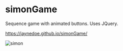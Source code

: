 # simonGame

Sequence game with animated buttons.  Uses JQuery.

https://jaynedoe.github.io/simonGame/

![simon](https://user-images.githubusercontent.com/34995033/102815602-b7e7dc00-4420-11eb-9087-e888f4615c12.PNG)
